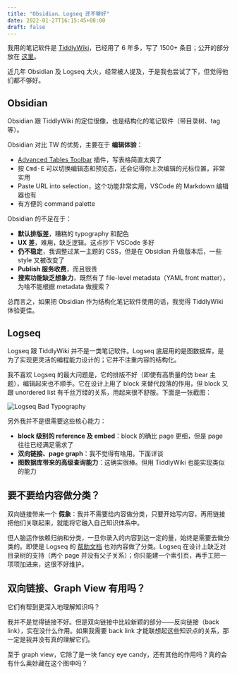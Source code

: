 ```yaml
---
title: "Obsidian、Logseq 还不够好"
date: 2022-01-27T16:15:45+08:00
draft: false
---
```


我用的笔记软件是 [TiddlyWiki](https://tiddlywiki.com/)，已经用了 6 年多，写了 1500+ 条目；公开的部分放在 [这里](https://wiki.zhiheng.io/)。

近几年 Obsidian 及 Logseq 大火，经常被人提及，于是我也尝试了下，但觉得他们都不够好。

## Obsidian

Obsidian 跟 TiddlyWiki 的定位很像，也是结构化的笔记软件（带目录树、tag 等）。

Obsidian 对比 TW 的优势，主要在于 **编辑体验**：

* [Advanced Tables Toolbar](https://github.com/tgrosinger/advanced-tables-obsidian) 插件，写表格简直太爽了
* 按 <kbd>Cmd-E</kbd> 可以切换编辑态和预览态，还会记得你上次编辑的光标位置，非常实用
* Paste URL into selection，这个功能非常实用，VSCode 的 Markdown 编辑器也有
* 有方便的 command palette

Obsidian 的不足在于：

* **默认排版差**，糟糕的 typography 和配色
* **UX 差**，难用，缺乏逻辑。这点抄下 VSCode 多好
* **仍不稳定**，我调整过某一主题的 CSS，但是在 Obsidian 升级版本后，一些 style 又被改变了
* **Publish 服务收费**，而且很贵
* **搜索功能缺乏想象力**，既然有了 file-level metadata（YAML front matter），为啥不能根据 metadata 做搜索？

总而言之，如果把 Obsidian 作为结构化笔记软件使用的话，我觉得 TiddlyWiki 体验更佳。

## Logseq

Logseq 跟 TiddlyWiki 并不是一类笔记软件。Logseq 底层用的是图数据库，是为了实现更灵活的编程能力设计的；它并不注重内容的结构化。

我不喜欢 Logseq 的最大问题是，它的排版不好（即使有高质量的仿 bear 主题），编辑起来也不顺手。它在设计上用了 block 来替代段落的作用，但 block 又跟 unordered list 有千丝万缕的关系，用起来很不舒服。下面是一张截图：

![Logseq Bad Typography](/image/2022/01/logseq-bad-typography.png)

另外我并不是很需要这些核心能力：

* **block 级别的 reference 及 embed**：block 的确比 page 更细，但是 page 往往已经满足需求了
* **双向链接、page graph**：我不觉得有啥用。下面详谈
* **图数据库带来的高级查询能力**：这确实很棒。但用 TiddlyWiki 也能实现类似的能力

## 要不要给内容做分类？

双向链接带来一个 **假象**：我并不需要给内容做分类，只要开始写内容，再用链接把他们关联起来，就能将它融入自己知识体系中。

但人脑运作依赖归纳和分类，一旦你录入的内容到达一定的量，始终是需要去做分类的。即使是 Logseq 的 [帮助文档](https://logseq.github.io/) 也对内容做了分类。Logseq 在设计上缺乏对目录树的支持（两个 page 并没有父子关系）；你只能建一个索引页，再手工把一项项加进来，这很不好维护。

## 双向链接、Graph View 有用吗？

它们有帮到更深入地理解知识吗？

我并不是觉得链接不好。但是双向链接中比较新颖的部分——反向链接（back link），实在没什么作用。如果我需要 back link 才能联想起这些知识点的关系，那一定是我并没有真的理解它们。

至于 graph view，它除了是一块 fancy eye candy，还有其他的作用吗？真的会有什么奥妙藏在这个图中吗？

